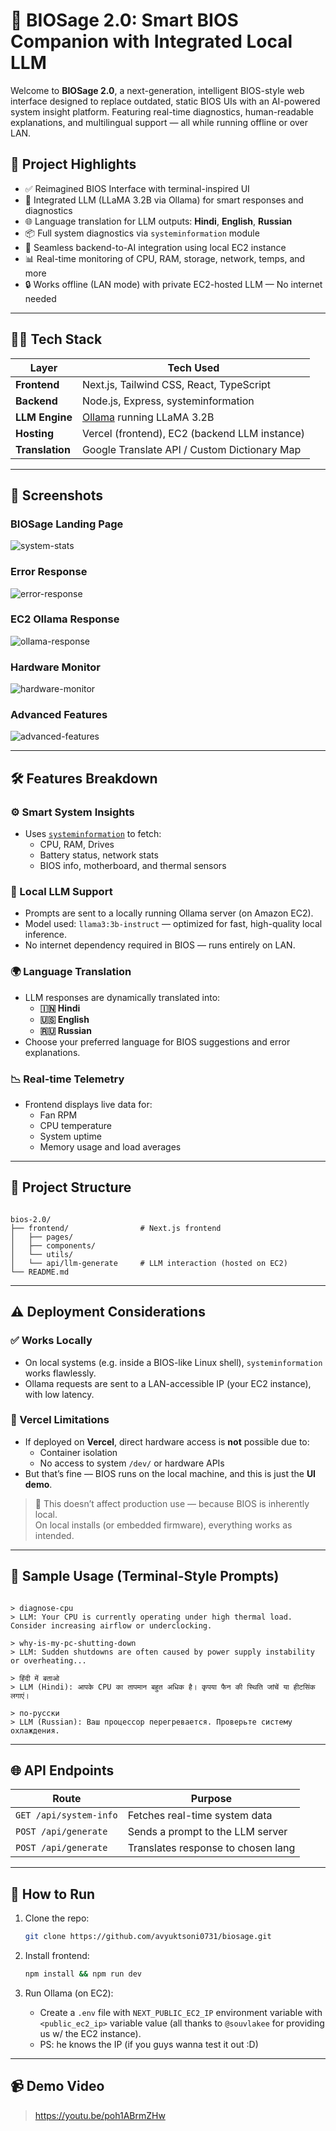 # 🔧 BIOSage 2.0: Smart BIOS Companion with Integrated Local LLM

Welcome to **BIOSage 2.0**, a next-generation, intelligent BIOS-style web interface designed to replace outdated, static BIOS UIs with an AI-powered system insight platform. Featuring real-time diagnostics, human-readable explanations, and multilingual support — all while running offline or over LAN.

## 🚀 Project Highlights

- ✅ Reimagined BIOS Interface with terminal-inspired UI
- 🧠 Integrated LLM (LLaMA 3.2B via Ollama) for smart responses and diagnostics
- 🌐 Language translation for LLM outputs: **Hindi**, **English**, **Russian**
- 📦 Full system diagnostics via `systeminformation` module
- 🔌 Seamless backend-to-AI integration using local EC2 instance
- 📊 Real-time monitoring of CPU, RAM, storage, network, temps, and more
- 🔒 Works offline (LAN mode) with private EC2-hosted LLM — No internet needed

---

## 🧑‍💻 Tech Stack

| Layer        | Tech Used                                 |
|--------------|--------------------------------------------|
| **Frontend** | Next.js, Tailwind CSS, React, TypeScript   |
| **Backend**  | Node.js, Express, systeminformation        |
| **LLM Engine** | [Ollama](https://ollama.com) running LLaMA 3.2B |
| **Hosting**  | Vercel (frontend), EC2 (backend LLM instance) |
| **Translation** | Google Translate API / Custom Dictionary Map |

---

## 📸 Screenshots

### BIOSage Landing Page
![system-stats](https://github.com/avyuktsoni0731/BIOSage/blob/f6e62f2865992dd27cd9115eb9ee4d314bf10b3d/public/landing.png)

### Error Response
![error-response](https://github.com/avyuktsoni0731/BIOSage/blob/f6e62f2865992dd27cd9115eb9ee4d314bf10b3d/public/response.png)

### EC2 Ollama Response
![ollama-response](https://github.com/avyuktsoni0731/BIOSage/blob/f6e62f2865992dd27cd9115eb9ee4d314bf10b3d/public/ollama-response.png)

### Hardware Monitor
![hardware-monitor](https://github.com/avyuktsoni0731/BIOSage/blob/f6e62f2865992dd27cd9115eb9ee4d314bf10b3d/public/hardware-monitor.png)

### Advanced Features
![advanced-features](https://github.com/avyuktsoni0731/BIOSage/blob/f6e62f2865992dd27cd9115eb9ee4d314bf10b3d/public/advanced-features.png)

---

## 🛠 Features Breakdown

### ⚙️ Smart System Insights
- Uses [`systeminformation`](https://www.npmjs.com/package/systeminformation) to fetch:
  - CPU, RAM, Drives
  - Battery status, network stats
  - BIOS info, motherboard, and thermal sensors

### 🧠 Local LLM Support
- Prompts are sent to a locally running Ollama server (on Amazon EC2).
- Model used: `llama3:3b-instruct` — optimized for fast, high-quality local inference.
- No internet dependency required in BIOS — runs entirely on LAN.

### 🌍 Language Translation
- LLM responses are dynamically translated into:
  - **🇮🇳 Hindi**
  - **🇺🇸 English**
  - **🇷🇺 Russian**
- Choose your preferred language for BIOS suggestions and error explanations.

### 📉 Real-time Telemetry
- Frontend displays live data for:
  - Fan RPM
  - CPU temperature
  - System uptime
  - Memory usage and load averages

---

## 📁 Project Structure

```

bios-2.0/
├── frontend/                # Next.js frontend
│   ├── pages/
│   ├── components/
│   └── utils/
│   └── api/llm-generate     # LLM interaction (hosted on EC2)
└── README.md

```

---

## ⚠️ Deployment Considerations

### ✅ Works Locally
- On local systems (e.g. inside a BIOS-like Linux shell), `systeminformation` works flawlessly.
- Ollama requests are sent to a LAN-accessible IP (your EC2 instance), with low latency.

### 🚫 Vercel Limitations
- If deployed on **Vercel**, direct hardware access is **not** possible due to:
  - Container isolation
  - No access to system `/dev/` or hardware APIs
- But that’s fine — BIOS runs on the local machine, and this is just the **UI demo**.

> 🔐 This doesn’t affect production use — because BIOS is inherently local.  
> On local installs (or embedded firmware), everything works as intended.

---

## 💬 Sample Usage (Terminal-Style Prompts)

```

> diagnose-cpu
> LLM: Your CPU is currently operating under high thermal load. Consider increasing airflow or underclocking.

> why-is-my-pc-shutting-down
> LLM: Sudden shutdowns are often caused by power supply instability or overheating...

> हिंदी में बताओ
> LLM (Hindi): आपके CPU का तापमान बहुत अधिक है। कृपया फैन की स्थिति जांचें या हीटसिंक लगाएं।

> по-русски
> LLM (Russian): Ваш процессор перегревается. Проверьте систему охлаждения.

````

---

## 🌐 API Endpoints

| Route                  | Purpose                             |
|------------------------|-------------------------------------|
| `GET /api/system-info`     | Fetches real-time system data       |
| `POST /api/generate`     | Sends a prompt to the LLM server    |
| `POST /api/generate`  | Translates response to chosen lang  |

---

## 🧪 How to Run

1. Clone the repo:
   ```bash
   git clone https://github.com/avyuktsoni0731/biosage.git

2. Install frontend:

   ```bash
   npm install && npm run dev

3. Run Ollama (on EC2):
   - Create a `.env` file with `NEXT_PUBLIC_EC2_IP` environment variable with `<public_ec2_ip>` variable value (all thanks to `@souvlakee` for providing us w/ the EC2 instance).
   - PS: he knows the IP (if you guys wanna test it out :D)

---

## 📹 Demo Video

> https://youtu.be/poh1ABrmZHw

